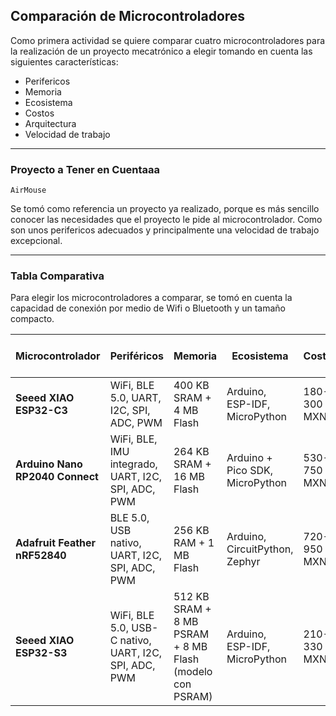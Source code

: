 ## Comparación de Microcontroladores

Como primera actividad se quiere comparar cuatro microcontroladores para la realización de un proyecto mecatrónico a elegir tomando en cuenta las siguientes características:

- Perifericos
- Memoria
- Ecosistema
- Costos
- Arquitectura
- Velocidad de trabajo
  
---

### Proyecto a Tener en Cuentaaa

`AirMouse`

Se tomó como referencia un proyecto ya realizado, porque es más sencillo conocer las necesidades que el proyecto le pide al microcontrolador. Como son unos perifericos adecuados y principalmente una velocidad de trabajo excepcional.

---

### Tabla Comparativa

Para elegir los microcontroladores a comparar, se tomó en cuenta la capacidad de conexión por medio de Wifi o Bluetooth y un tamaño compacto.

| **Microcontrolador**              | **Periféricos**                                    | **Memoria**                                       | **Ecosistema**                          | **Costos** | **Arquitectura**              | **Velocidad de trabajo** |
|--------------------------------|------------------------------------------------|-----------------------------------------------|--------------------------------------|-----------------|---------------------------|----------------------|
| **Seeed XIAO ESP32-C3**        | WiFi, BLE 5.0, UART, I2C, SPI, ADC, PWM        | 400 KB SRAM + 4 MB Flash                     | Arduino, ESP-IDF, MicroPython        | 180-300 MXN        | RISC-V 32-bit             | 160 MHz              |
| **Arduino Nano RP2040 Connect**| WiFi, BLE, IMU integrado, UART, I2C, SPI, ADC, PWM | 264 KB SRAM + 16 MB Flash                  | Arduino + Pico SDK, MicroPython      | 530-750 MXN      | Dual-core ARM Cortex-M0+  | 133 MHz              |
| **Adafruit Feather nRF52840**  | BLE 5.0, USB nativo, UART, I2C, SPI, ADC, PWM  | 256 KB RAM + 1 MB Flash                      | Arduino, CircuitPython, Zephyr       | 720-950 MXN     | ARM Cortex-M4F 32-bit     | 64 MHz               |
| **Seeed XIAO ESP32-S3**        | WiFi, BLE 5.0, USB-C nativo, UART, I2C, SPI, ADC, PWM | 512 KB SRAM + 8 MB PSRAM + 8 MB Flash (modelo con PSRAM) | Arduino, ESP-IDF, MicroPython | 210-330 MXN       | Xtensa LX7 dual-core 32-bit| Hasta 240 MHz    |

